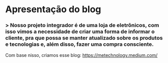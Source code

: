 # Apresentação do blog

### > Nosso projeto integrador é de uma loja de eletrônicos, com isso vimos a necessidade de criar uma forma de informar o cliente, pra que possa se manter atualizado sobre os produtos e tecnologias e, além disso, fazer uma compra consciente. 

Com base nisso, criamos esse blog: https://metechnology.medium.com/


